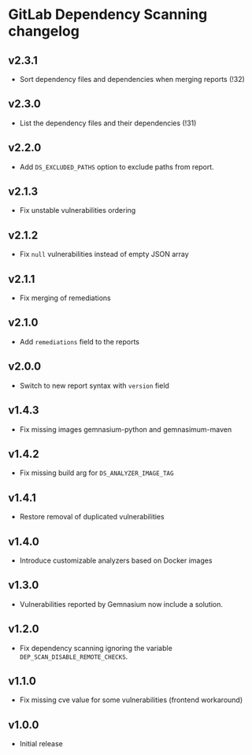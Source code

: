 # GitLab Dependency Scanning changelog

## v2.3.1
- Sort dependency files and dependencies when merging reports (!32)

## v2.3.0
- List the dependency files and their dependencies (!31)

## v2.2.0
- Add `DS_EXCLUDED_PATHS` option to exclude paths from report.

## v2.1.3
- Fix unstable vulnerabilities ordering

## v2.1.2
- Fix `null` vulnerabilities instead of empty JSON array

## v2.1.1
- Fix merging of remediations

## v2.1.0
- Add `remediations` field to the reports

## v2.0.0
- Switch to new report syntax with `version` field

## v1.4.3
- Fix missing images gemnasium-python and gemnasimum-maven

## v1.4.2
- Fix missing build arg for `DS_ANALYZER_IMAGE_TAG`

## v1.4.1
- Restore removal of duplicated vulnerabilities

## v1.4.0
- Introduce customizable analyzers based on Docker images

## v1.3.0
- Vulnerabilities reported by Gemnasium now include a solution.

## v1.2.0
- Fix dependency scanning ignoring the variable `DEP_SCAN_DISABLE_REMOTE_CHECKS`.

## v1.1.0
- Fix missing cve value for some vulnerabilities (frontend workaround)

## v1.0.0
- Initial release
